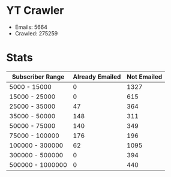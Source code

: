 # YT Crawler
- Emails: 5664
- Crawled: 275259

# Stats
| Subscriber Range  | Already Emailed | Not Emailed |
|-------|-------|-------|
| 5000 - 15000 | 0 | 1327 |
| 15000 - 25000 | 0 | 615 |
| 25000 - 35000 | 47 | 364 |
| 35000 - 50000 | 148 | 311 |
| 50000 - 75000 | 140 | 349 |
| 75000 - 100000 | 176 | 196 |
| 100000 - 300000 | 62 | 1095 |
| 300000 - 500000 | 0 | 394 |
| 500000 - 1000000 | 0 | 440 |
